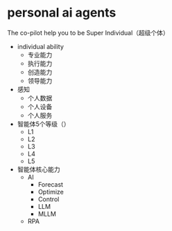 # personal ai agents
The co-pilot help you to be Super Individual（超级个体）

- individual ability
  - 专业能力
  - 执行能力
  - 创造能力
  - 领导能力
- 感知
  - 个人数据
  - 个人设备
  - 个人服务
- 智能体5个等级（）
  - L1
  - L2
  - L3
  - L4
  - L5
- 智能体核心能力
  - AI
    - Forecast
    - Optimize
    - Control
    - LLM
    - MLLM
  - RPA
